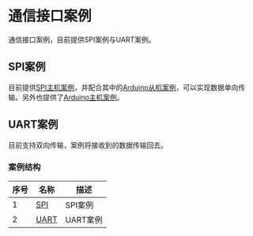 # 通信接口案例

通信接口案例，目前提供SPI案例与UART案例。

## SPI案例

目前提供[SPI主机案例](/Examples/FPGA/2.Community-Interface/SPI/SPI_Demo)，并配合其中的[Arduino从机案例](/Examples/FPGA/2.Community-Interface/SPI/SPI-Arduino/SPI_Slave)，可以实现数据单向传输。另外也提供了[Arduino主机案例](/Examples/FPGA/2.Community-Interface/SPI/SPI-Arduino/SPI_Master)。

## UART案例

目前支持双向传输，案例将接收到的数据传输回去。

### 案例结构

| 序号 | 名称                                                         | 描述                                       |
| ---- | ------------------------------------------------------------ | ------------------------------------------ |
| 1    | [SPI](/Examples/FPGA/2.Community-Interface/SPI)   | SPI案例  |
| 2    | [UART](/Examples/FPGA/2.Community-Interface/UART)   | UART案例  |